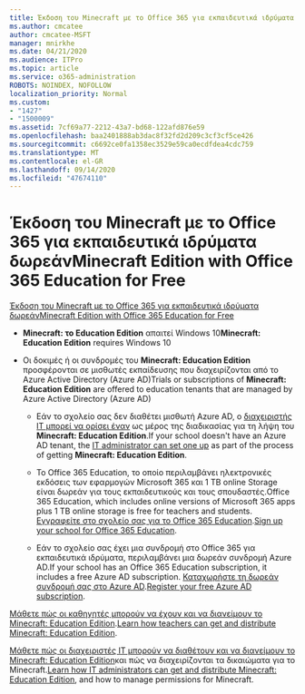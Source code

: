 ```yaml
---
title: Έκδοση του Minecraft με το Office 365 για εκπαιδευτικά ιδρύματα δωρεάν
ms.author: cmcatee
author: cmcatee-MSFT
manager: mnirkhe
ms.date: 04/21/2020
ms.audience: ITPro
ms.topic: article
ms.service: o365-administration
ROBOTS: NOINDEX, NOFOLLOW
localization_priority: Normal
ms.custom:
- "1427"
- "1500009"
ms.assetid: 7cf69a77-2212-43a7-bd68-122afd876e59
ms.openlocfilehash: baa2401888ab3dac8f32fd2d209c3cf3cf5ce426
ms.sourcegitcommit: c6692ce0fa1358ec3529e59ca0ecdfdea4cdc759
ms.translationtype: MT
ms.contentlocale: el-GR
ms.lasthandoff: 09/14/2020
ms.locfileid: "47674110"
---
```

# <a name="minecraft-edition-with-office-365-education-for-free"></a><span data-ttu-id="5a52a-102">Έκδοση του Minecraft με το Office 365 για εκπαιδευτικά ιδρύματα δωρεάν</span><span class="sxs-lookup"><span data-stu-id="5a52a-102">Minecraft Edition with Office 365 Education for Free</span></span>

[<span data-ttu-id="5a52a-103">Έκδοση του Minecraft με το Office 365 για εκπαιδευτικά ιδρύματα δωρεάν</span><span class="sxs-lookup"><span data-stu-id="5a52a-103">Minecraft Edition with Office 365 Education for Free</span></span>](https://docs.microsoft.com/education/windows/get-minecraft-for-education)
  
- <span data-ttu-id="5a52a-104">**Minecraft: το Education Edition** απαιτεί Windows 10</span><span class="sxs-lookup"><span data-stu-id="5a52a-104">**Minecraft: Education Edition** requires Windows 10</span></span>

- <span data-ttu-id="5a52a-105">Οι δοκιμές ή οι συνδρομές του **Minecraft: Education Edition** προσφέρονται σε μισθωτές εκπαίδευσης που διαχειρίζονται από το Azure Active Directory (Azure AD)</span><span class="sxs-lookup"><span data-stu-id="5a52a-105">Trials or subscriptions of **Minecraft: Education Edition** are offered to education tenants that are managed by Azure Active Directory (Azure AD)</span></span>

  - <span data-ttu-id="5a52a-106">Εάν το σχολείο σας δεν διαθέτει μισθωτή Azure AD, ο [διαχειριστής IT μπορεί να ορίσει έναν](https://docs.microsoft.com/education/windows/school-get-minecraft) ως μέρος της διαδικασίας για τη λήψη του **Minecraft: Education Edition**.</span><span class="sxs-lookup"><span data-stu-id="5a52a-106">If your school doesn't have an Azure AD tenant, the [IT administrator can set one up](https://docs.microsoft.com/education/windows/school-get-minecraft) as part of the process of getting **Minecraft: Education Edition**.</span></span>

  - <span data-ttu-id="5a52a-107">Το Office 365 Education, το οποίο περιλαμβάνει ηλεκτρονικές εκδόσεις των εφαρμογών Microsoft 365 και 1 TB online Storage είναι δωρεάν για τους εκπαιδευτικούς και τους σπουδαστές.</span><span class="sxs-lookup"><span data-stu-id="5a52a-107">Office 365 Education, which includes online versions of Microsoft 365 apps plus 1 TB online storage is free for teachers and students.</span></span> <span data-ttu-id="5a52a-108">[Εγγραφείτε στο σχολείο σας για το Office 365 Education](https://products.office.com/academic/office-365-education-plan).</span><span class="sxs-lookup"><span data-stu-id="5a52a-108">[Sign up your school for Office 365 Education](https://products.office.com/academic/office-365-education-plan).</span></span>

  - <span data-ttu-id="5a52a-109">Εάν το σχολείο σας έχει μια συνδρομή στο Office 365 για εκπαιδευτικά ιδρύματα, περιλαμβάνει μια δωρεάν συνδρομή Azure AD.</span><span class="sxs-lookup"><span data-stu-id="5a52a-109">If your school has an Office 365 Education subscription, it includes a free Azure AD subscription.</span></span> <span data-ttu-id="5a52a-110">[Καταχωρήστε τη δωρεάν συνδρομή σας στο Azure AD](https://msdn.microsoft.com/library/windows/hardware/mt703369%28v=vs.85%29.aspx).</span><span class="sxs-lookup"><span data-stu-id="5a52a-110">[Register your free Azure AD subscription](https://msdn.microsoft.com/library/windows/hardware/mt703369%28v=vs.85%29.aspx).</span></span>

<span data-ttu-id="5a52a-111">[Μάθετε πώς οι καθηγητές μπορούν να έχουν και να διανείμουν το Minecraft: Education Edition](https://docs.microsoft.com/education/windows/teacher-get-minecraft).</span><span class="sxs-lookup"><span data-stu-id="5a52a-111">[Learn how teachers can get and distribute Minecraft: Education Edition](https://docs.microsoft.com/education/windows/teacher-get-minecraft).</span></span>
  
<span data-ttu-id="5a52a-112">[Μάθετε πώς οι διαχειριστές IT μπορούν να διαθέτουν και να διανείμουν το Minecraft: Education Edition](https://docs.microsoft.com/education/windows/school-get-minecraft)και πώς να διαχειρίζονται τα δικαιώματα για το Minecraft.</span><span class="sxs-lookup"><span data-stu-id="5a52a-112">[Learn how IT administrators can get and distribute Minecraft: Education Edition](https://docs.microsoft.com/education/windows/school-get-minecraft), and how to manage permissions for Minecraft.</span></span>